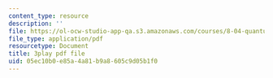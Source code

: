 ```yaml
---
content_type: resource
description: ''
file: https://ol-ocw-studio-app-qa.s3.amazonaws.com/courses/8-04-quantum-physics-i-spring-2016/05ec10b0e85a4a81b9a8605c9d05b1f0_KkSr0SvXfNY.pdf
file_type: application/pdf
resourcetype: Document
title: 3play pdf file
uid: 05ec10b0-e85a-4a81-b9a8-605c9d05b1f0
---
```

